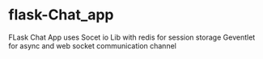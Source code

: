 # flask-Chat_app



FLask Chat App
uses Socet io Lib with redis for session storage Geventlet for async and web socket communication channel
